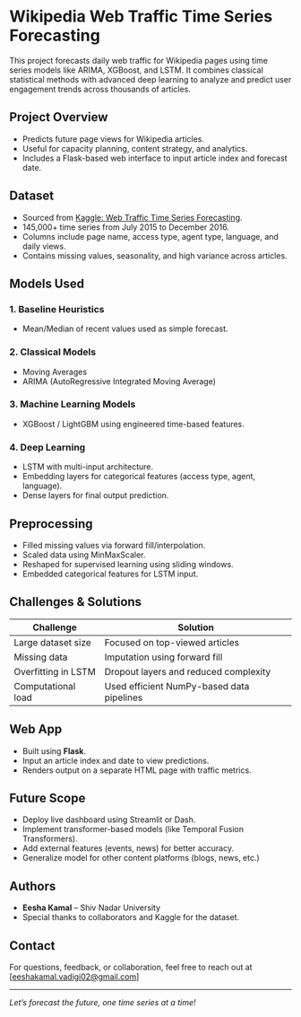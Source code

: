 #  Wikipedia Web Traffic Time Series Forecasting

This project forecasts daily web traffic for Wikipedia pages using time series models like ARIMA, XGBoost, and LSTM. It combines classical statistical methods with advanced deep learning to analyze and predict user engagement trends across thousands of articles.

## Project Overview

- Predicts future page views for Wikipedia articles.
- Useful for capacity planning, content strategy, and analytics.
- Includes a Flask-based web interface to input article index and forecast date.

##  Dataset

- Sourced from [Kaggle: Web Traffic Time Series Forecasting](https://www.kaggle.com/competitions/web-traffic-time-series-forecasting).
- 145,000+ time series from July 2015 to December 2016.
- Columns include page name, access type, agent type, language, and daily views.
- Contains missing values, seasonality, and high variance across articles.

##  Models Used

### 1. Baseline Heuristics
- Mean/Median of recent values used as simple forecast.

### 2. Classical Models
- Moving Averages
- ARIMA (AutoRegressive Integrated Moving Average)

### 3. Machine Learning Models
- XGBoost / LightGBM using engineered time-based features.

### 4. Deep Learning
- LSTM with multi-input architecture.
- Embedding layers for categorical features (access type, agent, language).
- Dense layers for final output prediction.

##  Preprocessing

- Filled missing values via forward fill/interpolation.
- Scaled data using MinMaxScaler.
- Reshaped for supervised learning using sliding windows.
- Embedded categorical features for LSTM input.

##  Challenges & Solutions

| Challenge | Solution |
|----------|----------|
| Large dataset size | Focused on top-viewed articles |
| Missing data | Imputation using forward fill |
| Overfitting in LSTM | Dropout layers and reduced complexity |
| Computational load | Used efficient NumPy-based data pipelines |

## Web App

- Built using **Flask**.
- Input an article index and date to view predictions.
- Renders output on a separate HTML page with traffic metrics.

##  Future Scope

- Deploy live dashboard using Streamlit or Dash.
- Implement transformer-based models (like Temporal Fusion Transformers).
- Add external features (events, news) for better accuracy.
- Generalize model for other content platforms (blogs, news, etc.)

##  Authors

- **Eesha Kamal** – Shiv Nadar University
- Special thanks to collaborators and Kaggle for the dataset.

##  Contact

For questions, feedback, or collaboration, feel free to reach out at [eeshakamal.vadigi02@gmail.com]

---

*Let’s forecast the future, one time series at a time!*





